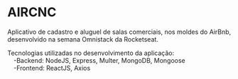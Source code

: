 # AIRCNC

Aplicativo de cadastro e aluguel de salas comerciais, nos moldes do AirBnb, desenvolvido na semana Omnistack da Rocketseat.

Tecnologias utilizadas no desenvolvimento da aplicação:<br>
&emsp;-Backend: NodeJS, Express, Multer, MongoDB, Mongoose<br>
&emsp;-Frontend: ReactJS, Axios<br>
